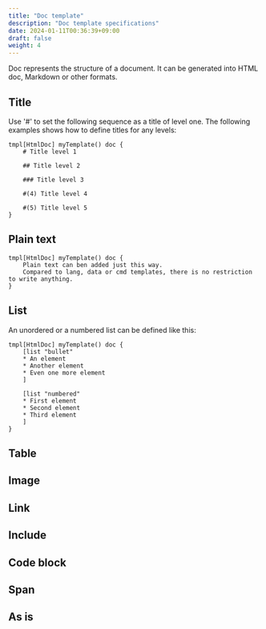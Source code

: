 ```yaml
---
title: "Doc template"
description: "Doc template specifications"
date: 2024-01-11T00:36:39+09:00
draft: false
weight: 4
---
```


Doc represents the structure of a document. It can be generated into HTML doc, Markdown or other formats.

## Title

Use '#' to set the following sequence as a title of level one. The following examples shows how to define titles for any levels:

```tlang
tmpl[HtmlDoc] myTemplate() doc {
    # Title level 1

    ## Title level 2

    ### Title level 3

    #(4) Title level 4

    #(5) Title level 5
}
```

## Plain text
```tlang
tmpl[HtmlDoc] myTemplate() doc {
    Plain text can ben added just this way.
    Compared to lang, data or cmd templates, there is no restriction to write anything.
}
```


## List

An unordered or a numbered list can be defined like this:

```tlang
tmpl[HtmlDoc] myTemplate() doc {
    [list "bullet"
    * An element
    * Another element
    * Even one more element
    ]

    [list "numbered"
    * First element
    * Second element
    * Third element
    ]
}
```


## Table

## Image

## Link

## Include

## Code block

## Span

## As is
